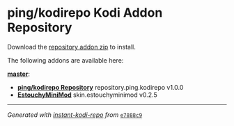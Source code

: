 # ping/kodirepo Kodi Addon Repository

Download the [repository addon zip](master/datadir/repository.ping.kodirepo/repository.ping.kodirepo-1.0.0.zip) to install.

The following addons are available here:

[__master__](master/addons.xml):

- [__ping/kodirepo Repository__](master/datadir/repository.ping.kodirepo/repository.ping.kodirepo-1.0.0.zip) repository.ping.kodirepo v1.0.0
- [__EstouchyMiniMod__](master/datadir/skin.estouchyminimod/skin.estouchyminimod-0.2.5.zip) skin.estouchyminimod v0.2.5

----
_Generated with [instant-kodi-repo](https://github.com/ping/instant-kodi-repo/) from_ [``e7888c9``](https://github.com/ping/kodirepo/commit/e7888c9399983e92556d0577c37b50892e9f6425)
